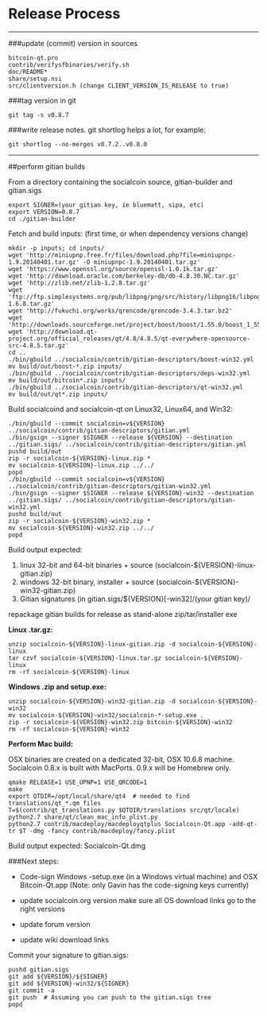 Release Process
====================

* * *

###update (commit) version in sources


	bitcoin-qt.pro
	contrib/verifysfbinaries/verify.sh
	doc/README*
	share/setup.nsi
	src/clientversion.h (change CLIENT_VERSION_IS_RELEASE to true)

###tag version in git

	git tag -s v0.8.7

###write release notes. git shortlog helps a lot, for example:

	git shortlog --no-merges v0.7.2..v0.8.0

* * *

##perform gitian builds

 From a directory containing the socialcoin source, gitian-builder and gitian.sigs
  
	export SIGNER=(your gitian key, ie bluematt, sipa, etc)
	export VERSION=0.8.7
	cd ./gitian-builder

 Fetch and build inputs: (first time, or when dependency versions change)

	mkdir -p inputs; cd inputs/
	wget 'http://miniupnp.free.fr/files/download.php?file=miniupnpc-1.9.20140401.tar.gz' -O miniupnpc-1.9.20140401.tar.gz'
	wget 'https://www.openssl.org/source/openssl-1.0.1k.tar.gz'
	wget 'http://download.oracle.com/berkeley-db/db-4.8.30.NC.tar.gz'
	wget 'http://zlib.net/zlib-1.2.8.tar.gz'
	wget 'ftp://ftp.simplesystems.org/pub/libpng/png/src/history/libpng16/libpng-1.6.8.tar.gz'
	wget 'http://fukuchi.org/works/qrencode/qrencode-3.4.3.tar.bz2'
	wget 'http://downloads.sourceforge.net/project/boost/boost/1.55.0/boost_1_55_0.tar.bz2'
	wget 'http://download.qt-project.org/official_releases/qt/4.8/4.8.5/qt-everywhere-opensource-src-4.8.5.tar.gz'
	cd ..
	./bin/gbuild ../socialcoin/contrib/gitian-descriptors/boost-win32.yml
	mv build/out/boost-*.zip inputs/
	./bin/gbuild ../socialcoin/contrib/gitian-descriptors/deps-win32.yml
	mv build/out/bitcoin*.zip inputs/
	./bin/gbuild ../socialcoin/contrib/gitian-descriptors/qt-win32.yml
	mv build/out/qt*.zip inputs/

 Build socialcoind and socialcoin-qt on Linux32, Linux64, and Win32:
  
	./bin/gbuild --commit socialcoin=v${VERSION} ../socialcoin/contrib/gitian-descriptors/gitian.yml
	./bin/gsign --signer $SIGNER --release ${VERSION} --destination ../gitian.sigs/ ../socialcoin/contrib/gitian-descriptors/gitian.yml
	pushd build/out
	zip -r socialcoin-${VERSION}-linux.zip *
	mv socialcoin-${VERSION}-linux.zip ../../
	popd
	./bin/gbuild --commit socialcoin=v${VERSION} ../socialcoin/contrib/gitian-descriptors/gitian-win32.yml
	./bin/gsign --signer $SIGNER --release ${VERSION}-win32 --destination ../gitian.sigs/ ../socialcoin/contrib/gitian-descriptors/gitian-win32.yml
	pushd build/out
	zip -r socialcoin-${VERSION}-win32.zip *
	mv socialcoin-${VERSION}-win32.zip ../../
	popd

  Build output expected:

  1. linux 32-bit and 64-bit binaries + source (socialcoin-${VERSION}-linux-gitian.zip)
  2. windows 32-bit binary, installer + source (socialcoin-${VERSION}-win32-gitian.zip)
  3. Gitian signatures (in gitian.sigs/${VERSION}[-win32]/(your gitian key)/

repackage gitian builds for release as stand-alone zip/tar/installer exe

**Linux .tar.gz:**

	unzip socialcoin-${VERSION}-linux-gitian.zip -d socialcoin-${VERSION}-linux
	tar czvf socialcoin-${VERSION}-linux.tar.gz socialcoin-${VERSION}-linux
	rm -rf socialcoin-${VERSION}-linux

**Windows .zip and setup.exe:**

	unzip socialcoin-${VERSION}-win32-gitian.zip -d socialcoin-${VERSION}-win32
	mv socialcoin-${VERSION}-win32/socialcoin-*-setup.exe .
	zip -r socialcoin-${VERSION}-win32.zip bitcoin-${VERSION}-win32
	rm -rf socialcoin-${VERSION}-win32

**Perform Mac build:**

  OSX binaries are created on a dedicated 32-bit, OSX 10.6.8 machine.
  Socialcoin 0.8.x is built with MacPorts.  0.9.x will be Homebrew only.

	qmake RELEASE=1 USE_UPNP=1 USE_QRCODE=1
	make
	export QTDIR=/opt/local/share/qt4  # needed to find translations/qt_*.qm files
	T=$(contrib/qt_translations.py $QTDIR/translations src/qt/locale)
	python2.7 share/qt/clean_mac_info_plist.py
	python2.7 contrib/macdeploy/macdeployqtplus Socialcoin-Qt.app -add-qt-tr $T -dmg -fancy contrib/macdeploy/fancy.plist

 Build output expected: Socialcoin-Qt.dmg

###Next steps:

* Code-sign Windows -setup.exe (in a Windows virtual machine) and
  OSX Bitcoin-Qt.app (Note: only Gavin has the code-signing keys currently)

* update socialcoin.org version
  make sure all OS download links go to the right versions

* update forum version

* update wiki download links

Commit your signature to gitian.sigs:

	pushd gitian.sigs
	git add ${VERSION}/${SIGNER}
	git add ${VERSION}-win32/${SIGNER}
	git commit -a
	git push  # Assuming you can push to the gitian.sigs tree
	popd

